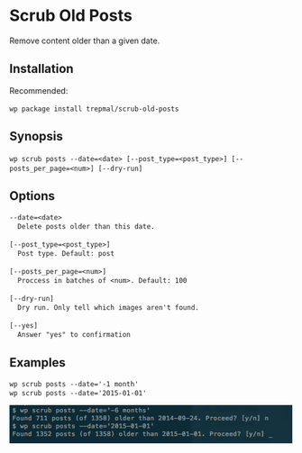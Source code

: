 # Scrub Old Posts

Remove content older than a given date.

## Installation

Recommended:

`wp package install trepmal/scrub-old-posts`

## Synopsis

`wp scrub posts --date=<date> [--post_type=<post_type>] [--posts_per_page=<num>]
  [--dry-run]`

## Options

    --date=<date>
      Delete posts older than this date.

    [--post_type=<post_type>]
      Post type. Default: post

    [--posts_per_page=<num>]
      Proccess in batches of <num>. Default: 100

    [--dry-run]
      Dry run. Only tell which images aren't found.

    [--yes]
      Answer "yes" to confirmation

## Examples

    wp scrub posts --date='-1 month'
    wp scrub posts --date='2015-01-01'


![screenshot](screenshot-1.png)
